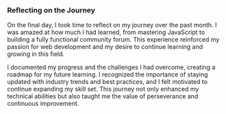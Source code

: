 ### Reflecting on the Journey
On the final day, I took time to reflect on my journey over the past month. I was amazed at how much I had learned, from mastering JavaScript to building a fully functional community forum. This experience reinforced my passion for web development and my desire to continue learning and growing in this field.

I documented my progress and the challenges I had overcome, creating a roadmap for my future learning. I recognized the importance of staying updated with industry trends and best practices, and I felt motivated to continue expanding my skill set. This journey not only enhanced my technical abilities but also taught me the value of perseverance and continuous improvement.
